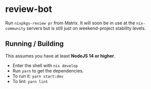 # review-bot

Run `nixpkgs-review pr` from Matrix.
It will soon be in use at the `nix-community` servers but is still just on weekend-project stability levels.

## Running / Building

This assumes you have at least **NodeJS 14 or higher**.

- Enter the shell with `nix develop`
- Run `yarn` to get the dependencies.
- To run it: `yarn start:dev`
- To lint: `yarn lint`
